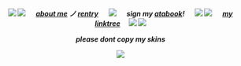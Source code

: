 
<h5 align="center"



![](https://64.media.tumblr.com/05d5c2d5eb6764f9d0f80a073ff20a91/6f093685f418e90f-79/s75x75_c1/779b8816bd972f92d7155eb6dd6cbaf883b7ad6a.gifv) ![](https://64.media.tumblr.com/8639f5bc2957e28f6abedfe34f330e18/89665c58cb65b024-9e/s75x75_c1/769d52c4b2ec20d21cc2c7e8324c7ac948b39b18.gifv) 　 [about me](https://en.pronouns.page/@6zerb) ノ [rentry](https://rentry.co/zomm3r) 　 ![](https://64.media.tumblr.com/893934975999c310e1c33adbaefe1aa9/a05248f2410d1c2f-19/s75x75_c1/5d17f95c4a865b983401d36ef0b1f8b06a593ff8.gifv) 　 sign my [atabook](https://6zerb.atabook.org)! 　 ![](https://64.media.tumblr.com/7b3e73b614d77b60c9bb651cfd2eabb2/a05248f2410d1c2f-f8/s75x75_c1/7b61892a6237cb3c8030bac23f94790052997b13.gifv) ![](https://64.media.tumblr.com/8f44fb30008583975ddfa462aea4980e/46aa0f91c599f5b5-3b/s75x75_c1/1c16dee97e7ee238bb8ac7f16d481ff396482eea.gifv) 　 [my linktree](https://linktr.ee/6zerb) 　![](https://64.media.tumblr.com/981f73c64b3b3b1375263fde662c5bdf/6f093685f418e90f-97/s75x75_c1/e5c28d00691d6c362a9aa7830c05061fcf2ab429.gifv) ![](https://64.media.tumblr.com/20e3f88f51f9e4fc89c14736d2ccce87/6f093685f418e90f-d7/s75x75_c1/1d1e52516f9b0e081b28359a4d2979a62654b2fa.gifv)

please dont copy my skins

![](https://64.media.tumblr.com/4e151af78d3041134101e63139529829/a05248f2410d1c2f-af/s100x200/436db7b739fa48d672419b99f257d6e40d1a5e6c.gifv)
